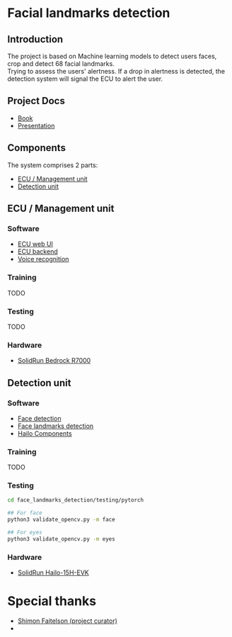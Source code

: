 # Facial landmarks detection

## Introduction
The project is based on Machine learning models to detect users faces, crop and detect 68 facial landmarks.\
Trying to assess the users' alertness.
If a drop in alertness is detected, the detection system will signal the ECU to alert the user.

## Project Docs
* [Book](Docs/Part_1/AlertWatch.docx)
* [Presentation](Docs/Part_1/Alertwatch.pptx)

## Components
The system comprises 2 parts:
* [ECU / Management unit](#ecu--management-unit)
* [Detection unit](#detection-unit)


## ECU / Management unit
### Software
* [ECU web UI](ECU/frontend)
* [ECU backend](ECU/backend)
* [Voice recognition](voice_recognition)

### Training
TODO
### Testing
TODO

### Hardware
* [SolidRun Bedrock R7000](https://www.solid-run.com/industrial-computers/bedrock-r7000-edgeai/)


## Detection unit

### Software
* [Face detection](face_detection)
* [Face landmarks detection](face_landmarks_detection)
* [Hailo Components](hailo)

### Training
TODO

### Testing

```bash
cd face_landmarks_detection/testing/pytorch

## For face
python3 validate_opencv.py -m face 

## For eyes
python3 validate_opencv.py -m eyes 
```

### Hardware
* [SolidRun Hailo-15H-EVK](https://www.solid-run.com/hailo-15-som/)


# Special thanks
* [Shimon Faitelson (project curator)](https://il.linkedin.com/in/shimon-faitelson-22975813)
* 
